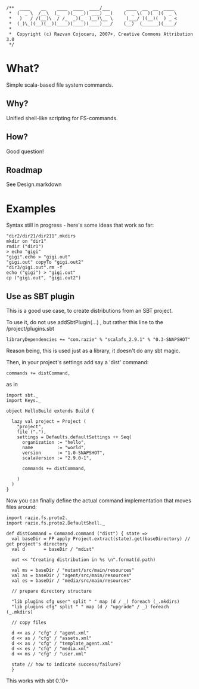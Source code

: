     /**  ____    __    ____  ____  ____/___      ____  __  __  ____
     *  (  _ \  /__\  (_   )(_  _)( ___) __)    (  _ \(  )(  )(  _ \
     *   )   / /(__)\  / /_  _)(_  )__)\__ \     )___/ )(__)(  ) _ <
     *  (_)\_)(__)(__)(____)(____)(____)___/    (__)  (______)(____/
     *                      
     *  Copyright (c) Razvan Cojocaru, 2007+, Creative Commons Attribution 3.0
     */

What?
=====

Simple scala-based file system commands. 

Why?
----
Unified shell-like scripting for FS-commands.

How?
----

Good question!


Roadmap
-------

See Design.markdown

Examples
========

Syntax still in progress - here's some ideas that work so far:

    "dir2/dir21/dir211".mkdirs
    mkdir on "dir1" 
    rmdir ("dir1")    
    > echo "gigi"
    "gigi".echo > "gigi.out"
    "gigi.out" copyTo "gigi.out2"
    "dir3/gigi.out".rm -f
    echo ("gigi") > "gigi.out"
    cp ("gigi.out", "gigi.out2")


Use as SBT plugin
-----------------

This is a good use case, to create distributions from an SBT project.

To use it, do not use addSbtPlugin(...) , but rather this line to the <myproject>/project/plugins.sbt

    libraryDependencies += "com.razie" % "scalafs_2.9.1" % "0.3-SNAPSHOT"

Reason being, this is used just as a library, it doesn't do any sbt magic.

Then, in your project's settings add say a 'dist' command:

    commands += distCommand,

as in

    import sbt._
    import Keys._

    object HelloBuild extends Build {
    
      lazy val project = Project (
        "project",
        file ("."),
        settings = Defaults.defaultSettings ++ Seq(
          organization := "hello",
          name         := "world",
          version      := "1.0-SNAPSHOT",
          scalaVersion := "2.9.0-1",
     
          commands += distCommand,
     
        )
      )
    }

Now you can finally define the actual command implementation that moves files around:

    import razie.fs.proto2._
    import razie.fs.proto2.DefaultShell._
      
    def distCommand = Command.command ("dist") { state =>
      val baseDir = FP apply Project.extract(state).get(baseDirectory) // get project's directory
      val d       = baseDir / "mdist"
      
      out << "Creating distribution in %s \n".format(d.path)
      
      val ms = baseDir / "mutant/src/main/resources"
      val as = baseDir / "agent/src/main/resources"
      val es = baseDir / "media/src/main/resources"
      
      // prepare directory structure
     
      "lib plugins cfg user" split " " map (d / _) foreach (_.mkdirs)
      "lib plugins cfg" split " " map (d / "upgrade" / _) foreach (_.mkdirs)
      
      // copy files
      
      d << as / "cfg" / "agent.xml"
      d << as / "cfg" / "assets.xml"
      d << as / "cfg" / "template_agent.xml"
      d << es / "cfg" / "media.xml"
      d << ms / "cfg" / "user.xml"
      
      state // how to indicate success/failure?
      }

This works with sbt 0.10+


